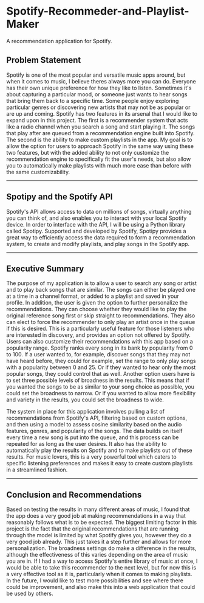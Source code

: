# Spotify-Recommeder-and-Playlist-Maker
A recommendation application for Spotify.


## Problem Statement
 
Spotify is one of the most popular and versatile music apps around, but when it comes to music, I believe theres always more you can do. Everyone has their own unique preference for how they like to listen. Sometimes it's about capturing a particular mood, or someone just wants to hear songs that bring them back to a specific time. Some people enjoy exploring particular genres or discovering new artists that may not be as popular or are up and coming. Spotify has two features in its arsenal that I would like to expand upon in this project. The first is a recommender system that acts like a radio channel when you search a song and start playing it. The songs that play after are queued from a recommendation engine built into Spotify. The second is the ability to make custom playlists in the app. My goal is to allow the option for users to approach Spotify in the same way using these two features, but with the added ability to not only customize the recommendation engine to specifically fit the user's needs, but also allow you to automatically make playlists with much more ease than before with the same customizability.

---

## Spotipy and the Spotify API

Spotify's API allows access to data on millions of songs, virtually anything you can think of, and also enables you to interact with your local Spotify device. In order to interface with the API, I will be using a Python library called Spotipy. Supported and developed by Spotify, Spotipy provides a great way to efficiently access the data required to form a recommendation system, to create and modify playlists, and play songs in the Spotify app.

---

## Executive Summary

The purpose of my application is to allow a user to search any song or artist and to play back songs that are similar. The songs can either be played one at a time in a channel format, or added to a playlist and saved in your profile. In addition, the user is
given the option to further personalize the recommendations. They can choose whether they would like to play the original reference song first or skip straight to recommendations. They also can elect to force the recommender to only play an artist once in the queue if this is desired. This is a particularly useful feature for those listeners who are interested in discovery, and provides an option not offered by Spotify. Users can also customize their recommendations with this app based on a popularity range. Spotify ranks every song in its bank by popularity from 0 to 100. If a user wanted to, for example, discover songs that they may not have heard before, they could for example, set the range to only play songs with a popularity between 0 and 25. Or if they wanted to hear only the most popular songs, they could control that as well. Another option users have is to set three possible levels of broadness in the results. This means that if you wanted the songs to be as similar to your song choice as possible, you could set the broadness to narrow. Or if you wanted to allow more flexibility and variety in the results, you could set the broadness to wide.

The system in place for this application involves pulling a list of recommendations from Spotify's API, filtering based on custom options, and then using a model to assess cosine similarity based on the audio features, genres, and popularity of the songs. The data builds on itself every time a new song is put into the queue, and this process can be repeated for as long as the user desires. It also has the ability to automatically play the results on Spotify and to make playlists out of these results. For music lovers, this is a very powerful tool which caters to specific listening preferences and makes it easy to create custom playlists in a streamlined fashion.

---

## Conclusion and Recommendations

Based on testing the results in many different areas of music, I found that the app does a very good job at making recommendations in a way that reasonably follows what is to be expected. The biggest limiting factor in this project is the fact that the original recommendations that are running through the model is limited by what Spotify gives you, however they do a very good job already. This just takes it a step further and allows for more personalization. The broadness settings do make a difference in the results, although the effectiveness of this varies depending on the area of music you are in. If I had a way to access Spotify's entire library of music at once, I would be able to take this recommender to the next level, but for now this is a very effective tool as it is, particularly when it comes to making playlists. In the future, I would like to test more possibilities and see where there could be improvement, and also make this into a web application that could be used by others.
